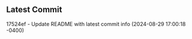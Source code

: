 
## Latest Commit
17524ef - Update README with latest commit info (2024-08-29 17:00:18 -0400) <Yunxi-Zhou>
